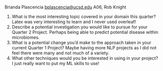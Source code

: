 Brianda Plascencia bplascencia@ucsd.edu
A06, Rob Knight
1. What is the most interesting topic covered in your domain this quarter?
Latex was very interesting to learn and I never used overleaf!
2. Describe a potential investigation you would like to pursue for your Quarter 2 Project.
Perhaps being able to predict potential disease within microbiomes. 
3. What is a potential change you’d make to the approach taken in your current Quarter 1 Project?
Maybe having more NLP projects as I did not feel there were many and not much of a variety.
4. What other techniques would you be interested in using in your project?
I just really want to put my ML skills to use!